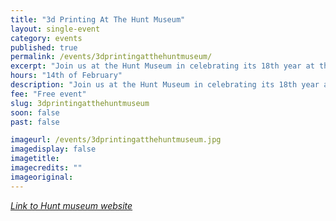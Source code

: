 ```yaml
---
title: "3d Printing At The Hunt Museum"
layout: single-event
category: events
published: true
permalink: /events/3dprintingatthehuntmuseum/
excerpt: "Join us at the Hunt Museum in celebrating its 18th year at the Custom House. We will be demonstrating 3D printing along side our 3D printed Model Of Limerick City."
hours: "14th of February"
description: "Join us at the Hunt Museum in celebrating its 18th year at the Custom House. We will be demonstrating 3D printing along side our 3D printed Model Of Limerick City. 14th of February"
fee: "Free event"
slug: 3dprintingatthehuntmuseum
soon: false
past: false

imageurl: /events/3dprintingatthehuntmuseum.jpg
imagedisplay: false
imagetitle: 
imagecredits: ""
imageoriginal: 
---
```


*[Link to Hunt museum website](http://www.huntmuseum.com/whats-on/festivals-and-special-events/i-love-the-hunt.aspx)*
